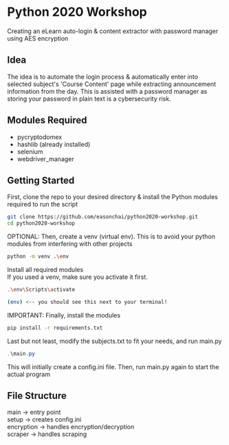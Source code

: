 # Python 2020 Workshop

Creating an eLearn auto-login & content extractor with password manager using AES encryption

## Idea

The idea is to automate the login process & automatically enter into selected subject's 'Course Content' page while extracting announcement information from the day. This is assisted with a password manager as storing your password in plain text is a cybersecurity risk.

## Modules Required

- pycryptodomex
- hashlib (already installed)
- selenium
- webdriver_manager

## Getting Started

First, clone the repo to your desired directory & install the Python modules required to run the script

```bash
git clone https://github.com/easonchai/python2020-workshop.git
cd python2020-workshop

```

OPTIONAL: Then, create a venv (virtual env). This is to avoid your python modules from interfering with other projects

```bash
python -m venv .\env
```

Install all required modules
<br />
If you used a venv, make sure you activate it first.

```bash
.\env\Scripts\activate

(env) <-- you should see this next to your terminal!
```

IMPORTANT: Finally, install the modules

```bash
pip install -r requirements.txt
```

Last but not least, modify the subjects.txt to fit your needs, and run main.py

```Powershell
.\main.py
```

This will initially create a config.ini file. Then, run main.py again to start the actual program

## File Structure

main -> entry point <br />
setup -> creates config.ini <br />
encryption -> handles encryption/decryption <br />
scraper -> handles scraping <br />
